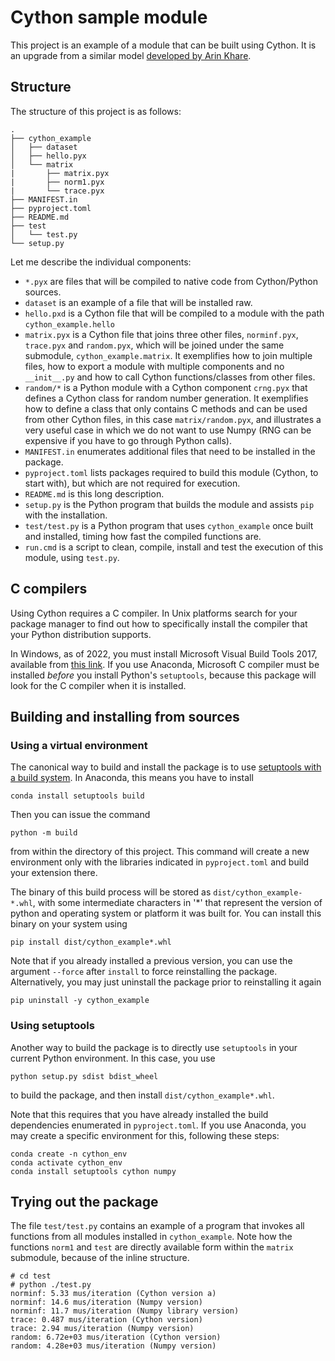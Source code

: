 # Cython sample module

This project is an example of a module that can be built using Cython. It is an upgrade from a similar model [developed by Arin Khare](https://levelup.gitconnected.com/how-to-deploy-a-cython-package-to-pypi-8217a6581f09).

## Structure

The structure of this project is as follows:
```
.
├── cython_example
│   ├── dataset
│   ├── hello.pyx
│   └── matrix
|       ├── matrix.pyx
|       ├── norm1.pyx
|       └── trace.pyx
├── MANIFEST.in
├── pyproject.toml
├── README.md
├── test
│   └── test.py
└── setup.py
```

Let me describe the individual components:
- `*.pyx` are files that will be compiled to native code from Cython/Python sources.
- `dataset` is an example of a file that will be installed raw.
- `hello.pxd` is a Cython file that will be compiled to a module with the path `cython_example.hello`
- `matrix.pyx` is a Cython file that joins three other files, `norminf.pyx`, `trace.pyx` and `random.pyx`, which will be joined under the same submodule, `cython_example.matrix`. It exemplifies how to join multiple files, how to export a module with multiple components and no `__init__.py` and how to call Cython functions/classes from other files.
- `random/*` is a Python module with a Cython component `crng.pyx` that defines a Cython class for random number generation. It exemplifies how to define a class that only contains C methods and can be used from other Cython files, in this case `matrix/random.pyx`, and illustrates a very useful case in which we do not want to use Numpy (RNG can be expensive if you have to go through Python calls).
- `MANIFEST.in` enumerates additional files that need to be installed in the package.
- `pyproject.toml` lists packages required to build this module (Cython, to start with), but which are not required for execution.
- `README.md` is this long description.
- `setup.py` is the Python program that builds the module and assists `pip` with the installation.
- `test/test.py` is a Python program that uses `cython_example` once built and installed, timing how fast the compiled functions are.
- `run.cmd` is a script to clean, compile, install and test the execution of this module, using `test.py`.

## C compilers

Using Cython requires a C compiler. In Unix platforms search for your package manager to find out how to specifically install the compiler that your Python distribution supports.

In Windows, as of 2022, you must install Microsoft Visual Build Tools 2017, available from [this link](https://aka.ms/vs/15/release/vs_buildtools.exe). If you use Anaconda, Microsoft C compiler must be installed *before* you install Python's `setuptools`, because this package will look for the C compiler when it is installed.

## Building and installing from sources

### Using a virtual environment

The canonical way to build and install the package is to use [setuptools with a build system](https://setuptools.pypa.io/en/latest/build_meta.html). In Anaconda, this means you have to install
```
conda install setuptools build
```
Then you can issue the command
```
python -m build
```
from within the directory of this project. This command will create a new environment only with the libraries indicated in `pyproject.toml` and build your extension there.

The binary of this build process will be stored as `dist/cython_example-*.whl`, with some intermediate characters in '*' that represent the version of python and operating system or platform it was built for. You can install this binary on your system using
```
pip install dist/cython_example*.whl
```
Note that if you already installed a previous version, you can use the argument `--force` after `install` to force reinstalling the package. Alternatively, you may just uninstall the package prior to reinstalling it again
```
pip uninstall -y cython_example
```

### Using setuptools

Another way to build the package is to directly use `setuptools` in your current Python environment. In this case, you use
```
python setup.py sdist bdist_wheel
```
to build the package, and then install `dist/cython_example*.whl`.

Note that this requires that you have already installed the build dependencies enumerated in `pyproject.toml`. If you use Anaconda, you may create a specific environment for this, following these steps:
```
conda create -n cython_env
conda activate cython_env
conda install setuptools cython numpy
```

## Trying out the package

The file `test/test.py` contains an example of a program that invokes all functions from all modules installed in `cython_example`. Note how the functions `norm1` and `test` are directly available form within the `matrix` submodule, because of the inline structure.
```
# cd test
# python ./test.py
norminf: 5.33 mus/iteration (Cython version a)
norminf: 14.6 mus/iteration (Numpy version)
norminf: 11.7 mus/iteration (Numpy library version)
trace: 0.487 mus/iteration (Cython version)
trace: 2.94 mus/iteration (Numpy version)
random: 6.72e+03 mus/iteration (Cython version)
random: 4.28e+03 mus/iteration (Numpy version)
```